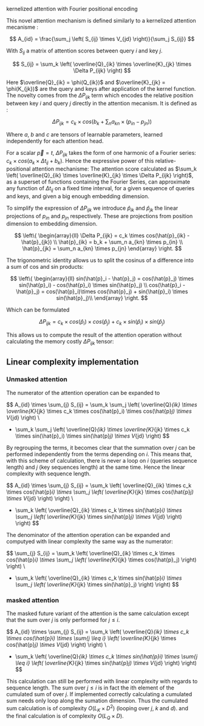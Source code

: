 <!--
kernelized attention

$$
A_{id} =  \sum_k \sum_j \left( \overline{Q}_{ik} \times \overline{K}_{jk} \times V_{jd} \right)
$$
-->

kernelized attention with Fourier positional encoding

This novel attention mechanism is defined similarly to a kernelized attention mecanisme :

$$
A_{id} =  \frac{\sum_j \left( S_{ij} \times V_{jd} \right)}{\sum_j S_{ij}}
$$

With $S_{ij}$ a matrix of attention scores between query $i$ and key $j$.

$$
S_{ij} = \sum_k \left( \overline{Q}_{ik} \times \overline{K}_{jk} \times \Delta P_{ijk} \right)
$$

Here $\overline{Q}_{ik} = \phi(Q_{ik})$ and $\overline{K}_{jk} = \phi(K_{jk})$ are the query and keys after application of the kernel function. The novelty comes from the $\Delta P_{ijk}$ term which encodes the relative position between key $i$ and query $j$ directly in the attention mecanism. It is defined as :

$$
\Delta P_{ijk} = c_k \times cos \left(b_k + \sum_n a_{kn} \times (p_{in} - p_{jn}) \right)
$$

Where $a$, $b$ and $c$ are tensors of learnable parameters, learned independently for each attention head.

For a scalar $\vec{p} = t$, $\Delta P_{ijk}$ takes the form of one harmonic of a Fourier series: $c_k \times cos \left(a_k \times \Delta t_{ij} + b_k \right)$. Hence the expressive power of this relative-positional attention mechanisme: The attention score calculated as $\sum_k \left( \overline{Q}_{ik} \times \overline{K}_{jk} \times \Delta P_{ijk} \right)$, as a superset of functions containing the Fourier Series, can approximate any function of $\Delta t_{ij}$ on a fixed time interval, for a given sequence of queries and keys, and given a big enough embedding dimension.

To simplify the expression of $\Delta P_{ijk}$ we introduce $\hat{p}_{ik}$ and $\hat{p}_{jk}$ the linear projections of $p_{in}$ and $p_{jn}$ respectively. These are projections from position dimension to embedding dimension.

$$
\left\{
\begin{array}{ll}
\Delta P_{ijk} = c_k \times cos(\hat{p}_{ik} - \hat{p}_{jk}) \\
\hat{p}_{ik} = b_k + \sum_n a_{kn} \times p_{in} \\
\hat{p}_{jk} = \sum_n a_{kn} \times p_{jn}
\end{array}
\right.
$$

The trigonometric identity allows us to split the cosinus of a difference into a sum of cos and sin products:

$$
\left\{
\begin{array}{ll}
sin(\hat{p}_i - \hat{p}_j) = cos(\hat{p}_j) \times sin(\hat{p}_i) - cos(\hat{p}_i) \times sin(\hat{p}_j) \\
cos(\hat{p}_i - \hat{p}_j) = cos(\hat{p}_i)\times cos(\hat{p}_j) + sin(\hat{p}_i) \times sin(\hat{p}_j)\\
\end{array}
\right.
$$

Which can be formulated

$$
\Delta P_{ijk} = c_k \times cos(\hat{p}_i) \times cos(\hat{p}_j) + c_k \times sin(\hat{p}_i) \times sin(\hat{p}_j)
$$

This allows us to compute the result of the attention operation without calculating the memory costly $\Delta P_{ijk}$ tensor:


## Linear complexity implementation

### Unmasked attention

The numerator of the attention operation can be expanded to

$$
A_{id} \times \sum_{j} S_{ij} =  \sum_k \sum_j \left( \overline{Q}_{ik} \times \overline{K}_{jk} \times c_k \times cos(\hat{p}_i) \times cos(\hat{p}_j) \times V_{jd} \right) \\
+ \sum_k \sum_j \left( \overline{Q}_{ik} \times \overline{K}_{jk} \times c_k \times sin(\hat{p}_i) \times sin(\hat{p}_j) \times V_{jd} \right)
$$

By regrouping the terms, it becomes clear that the summation over $j$ can be performed independently from the terms depending on $i$. This means that, with this scheme of calculation, there is never a loop on $i$ (queries sequence length) and $j$ (key sequences length) at the same time. Hence the linear complexity with sequence length.

$$
A_{id} \times \sum_{j} S_{ij} =  \sum_k \left( \overline{Q}_{ik} \times c_k \times cos(\hat{p}_i) \times \sum_j  \left( \overline{K}_{jk} \times cos(\hat{p}_j) \times V_{jd} \right) \right) \\
+ \sum_k \left( \overline{Q}_{ik} \times c_k \times sin(\hat{p}_i) \times \sum_j  \left( \overline{K}_{jk} \times sin(\hat{p}_j) \times V_{jd} \right) \right)
$$

The denominator of the attention operation can be expanded and computyed with linear complexity the same way as the numerator:

$$
\sum_{j} S_{ij} =  \sum_k \left( \overline{Q}_{ik} \times c_k \times cos(\hat{p}_i) \times \sum_j  \left( \overline{K}_{jk} \times cos(\hat{p}_j) \right) \right) \\
+ \sum_k \left( \overline{Q}_{ik} \times c_k \times sin(\hat{p}_i) \times \sum_j  \left( \overline{K}_{jk} \times sin(\hat{p}_j) \right) \right)
$$

### masked attention

The masked future variant of the attention is the same calculation except that the sum over $j$ is only performed for $j \leq i$.

$$
A_{id} \times \sum_{j} S_{ij} =  \sum_k \left( \overline{Q}_{ik} \times c_k \times cos(\hat{p}_i) \times \sum_{j \leq i}  \left( \overline{K}_{jk} \times cos(\hat{p}_j) \times V_{jd} \right) \right) \\
+ \sum_k \left( \overline{Q}_{ik} \times c_k \times sin(\hat{p}_i) \times \sum_{j \leq i}  \left( \overline{K}_{jk} \times sin(\hat{p}_j) \times V_{jd} \right) \right)
$$

This calculation can still be performed with linear complexity with regards to sequence length. The sum over $j \leq i$ is in fact the ith element of the cumulated sum of over $j$. If implemented correctly calculating a cumulated sum needs only loop along the sumation dimension. Thus the cumulated sum calculation is of complexity $O(L_K \times D^2)$ (looping over $j$, $k$ and $d$). and the final calculation is of complexity $O(L_Q \times D)$.